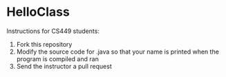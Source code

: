 HelloClass
==========

Instructions for CS449 students:
1. Fork this repository
2. Modify the source code for .java so that your name is printed when the program is compiled and ran
3. Send the instructor a pull request

